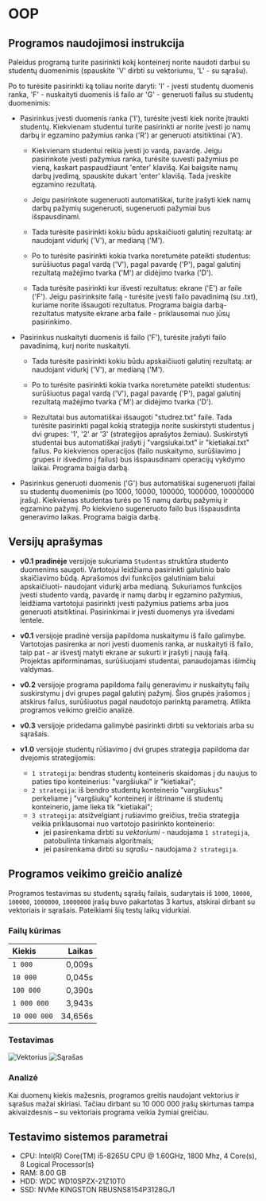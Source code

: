 # OOP
## Programos naudojimosi instrukcija
Paleidus programą turite pasirinkti kokį konteinerį norite naudoti darbui su studentų duomenimis (spauskite 'V' dirbti su vektoriumu, 'L' - su sąrašu).

Po to turėsite pasirinkti ką toliau norite daryti: 'I' - įvesti studentų duomenis ranka, 'F' - nuskaityti duomenis iš failo ar 'G' - generuoti failus su studentų duomenimis:

- Pasirinkus įvesti duomenis ranka ('I'), turėsite įvesti kiek norite įtraukti studentų. Kiekvienam studentui turite pasirinkti ar norite įvesti jo namų darbų ir egzamino pažymius ranka ('R') ar generuoti atsitiktinai ('A').

    - Kiekvienam studentui reikia įvesti jo vardą, pavardę. Jeigu pasirinkote įvesti pažymius ranka, turėsite suvesti pažymius po vieną, kaskart paspaudžiaunt 'enter' klavišą. Kai baigsite namų darbų įvedimą, spauskite dukart 'enter' klavišą. Tada įveskite egzamino rezultatą.

    - Jeigu pasirinkote sugeneruoti automatiškai, turite įrašyti kiek namų darbų pažymių sugeneruoti, sugeneruoti pažymiai bus išspausdinami.

    - Tada turėsite pasirinkti kokiu būdu apskaičiuoti galutinį rezultatą: ar naudojant vidurkį ('V'), ar medianą ('M').  

    - Po to turėsite pasirinkti kokia tvarka noretumėte pateikti studentus: surūšiuotus pagal vardą ('V'), pagal pavardę ('P'), pagal galutinį rezultatą mažėjimo tvarka ('M') ar didėjimo tvarka ('D').

    - Tada turėsite pasirinkti kur išvesti rezultatus: ekrane ('E') ar faile ('F'). Jeigu pasirinksite failą - turėsite įvesti failo pavadinimą (su .txt), kuriame norite išsaugoti rezultatus. Programa baigia darbą- rezultatus matysite ekrane arba faile - priklausomai nuo jūsų pasirinkimo.

- Pasirinkus nuskaityti duomenis iš failo ('F'), turėsite įrašyti failo pavadinimą, kurį norite nuskaityti.

    - Tada turėsite pasirinkti kokiu būdu apskaičiuoti galutinį rezultatą: ar naudojant vidurkį ('V'), ar medianą ('M'). 

    - Po to turėsite pasirinkti kokia tvarka noretumėte pateikti studentus: surūšiuotus pagal vardą ('V'), pagal pavardę ('P'), pagal galutinį rezultatą mažėjimo tvarka ('M') ar didėjimo tvarka ('D').

    - Rezultatai bus automatiškai išsaugoti "studrez.txt" faile. Tada turėsite pasirinkti pagal kokią strategija norite suskirstyti studentus į dvi grupes: '1', '2' ar '3' (strategijos aprašytos žemiau). Suskirstyti studentai bus automatiškai įrašyti į "vargsiukai.txt" ir "kietiakai.txt" failus. Po kiekvienos operacijos (failo nuskaitymo, surūšiavimo į grupes ir išvedimo į failus) bus išspausdinami operacijų vykdymo laikai. Programa baigia darbą.

- Pasirinkus generuoti duomenis ('G') bus automatiškai sugeneruoti įfailai su studentų duomenimis (po 1000, 10000, 100000, 1000000, 10000000 įrašų). Kiekvienas studentas turės po 15 namų darbų pažymių ir egzamino pažymį. Po kiekvieno sugeneruoto failo bus išspausdinta generavimo laikas. Programa baigia darbą.


## Versijų aprašymas
- **v0.1 pradinėje** versijoje sukuriama `Studentas` struktūra studento duomenims saugoti. Vartotojui leidžiama pasirinkti galutinio balo skaičiavimo būdą. Aprašomos dvi funkcijos galutiniam balui apskaičiuoti- naudojant vidurkį arba medianą. Sukuriamos funkcijos įvesti studento vardą, pavardę ir namų darbų ir egzamino pažymius, leidžiama vartotojui pasirinkti įvesti pažymius patiems arba juos generuoti atsitiktinai. Pasirinkimai ir įvesti duomenys yra išvedami lentele.

- **v0.1** versijoje pradinė versija papildoma nuskaitymu iš failo galimybe. Vartotojas pasirenka ar nori įvesti duomenis ranka, ar nuskaityti iš failo, taip pat - ar išvestį matyti ekrane ar sukurti ir įrašyti į naują failą. Projektas apiforminamas, surūšiuojami studentai, panaudojamas išimčių valdymas.

- **v0.2** versijoje programa papildoma failų generavimu ir nuskaitytų failų suskirstymu į dvi grupes pagal galutinį pažymį. Šios grupės įrašomos į atskirus failus, surūšiuotus pagal naudotojo parinktą parametrą. Atlikta programos veikimo greičio analizė.

- **v0.3** versijoje pridedama galimybė pasirinkti dirbti su vektoriais arba su sąrašais.

- **v1.0** versijoje studentų rūšiavimo į dvi grupes strategija papildoma dar dvejomis strategijomis:
    - `1 strategija`: bendras studentų konteineris skaidomas į du naujus to paties tipo konteinerius: "vargšiukai" ir "kietiakai";
    - `2 strategija`: iš bendro studentų konteinerio "vargšiukus" perkeliame į "vargšiukų" konteinerį ir ištriname iš studentų konteinerio, jame lieka tik "kietiakai";
    - `3 strategija`: atsižvelgiant į rušiavimo greičius, trečia strategija veikia priklausomai nuo vartotojo pasirinkto konteinerio:
        - jei pasirenkama dirbti su *vektoriumi* - naudojama `1 strategija`, patobulinta tinkamais algoritmais; 
        - jei pasirenkama dirbti su *sąrašu* - naudojama `2 strategija`.



## Programos veikimo greičio analizė
Programos testavimas su studentų sąrašų failais, sudarytais iš `1000`, `10000`, `100000`, `1000000`, `10000000` įrašų buvo pakartotas 3 kartus, atskirai dirbant su vektoriais ir sąrašais. Pateikiami šių testų laikų vidurkiai.

### Failų kūrimas
| Kiekis | Laikas |
|:-------|-------:|
| `1 000` | 0,009s |
| `10 000` | 0,045s |
| `100 000` | 0,390s |
| `1 000 000` | 3,943s |
| `10 000 000` | 34,656s |

### Testavimas
![Vektorius](vektorius.png)
![Sąrašas](sarasas.png)

### Analizė
Kai duomenų kiekis mažesnis, programos greitis naudojant vektorius ir sąrašus mažai skiriasi. Tačiau dirbant su 10 000 000 įrašų skirtumas tampa akivaizdesnis – su vektoriais programa veikia žymiai greičiau.

## Testavimo sistemos parametrai
- CPU: Intel(R) Core(TM) i5-8265U CPU @ 1.60GHz, 1800 Mhz, 4 Core(s), 8 Logical Processor(s)
- RAM: 8.00 GB
- HDD: WDC WD10SPZX-21Z10T0
- SSD: NVMe KINGSTON RBUSNS8154P3128GJ1
